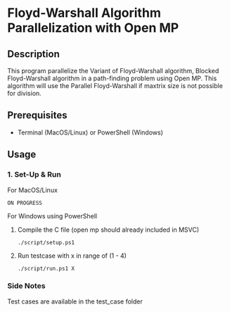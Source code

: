 # Floyd-Warshall Algorithm Parallelization with Open MP

## Description
This program parallelize the Variant of Floyd-Warshall algorithm, Blocked Floyd-Warshall algorithm in a path-finding problem using Open MP. This algorithm will use the Parallel Floyd-Warshall if maxtrix size is not possible for division.

## Prerequisites
- Terminal (MacOS/Linux) or PowerShell (Windows)

## Usage
### 1. Set-Up & Run<br>
For MacOS/Linux
```
ON PROGRESS
```
For Windows using PowerShell
1. Compile the C file (open mp should already included in MSVC)
    ```
    ./script/setup.ps1
    ```
2. Run testcase with x in range of (1 - 4)
    ```
    ./script/run.ps1 X
    ```

### Side Notes
Test cases are available in the test_case folder